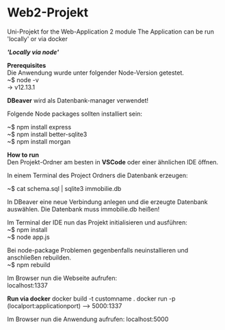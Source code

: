# Web2-Projekt
Uni-Projekt for the Web-Application 2 module
The Application can be run 'locally' or via docker

***'Locally via node'***

**Prerequisites**   
Die Anwendung wurde unter folgender Node-Version getestet.  
~$ node -v   
-> v12.13.1  

**DBeaver** wird als Datenbank-manager verwendet!  

Folgende Node packages sollten installiert sein:  

~$ npm install express    
~$ npm install better-sqlite3  
~$ npm install morgan  

**How to run**  
Den Projekt-Ordner am besten in **VSCode** oder einer ähnlichen IDE öffnen.

In einem Terminal des Project Ordners die Datenbank erzeugen:

~$ cat schema.sql | sqlite3 immobilie.db

In DBeaver eine neue Verbindung anlegen und die erzeugte Datenbank auswählen.
Die Datenbank muss immobilie.db heißen!

Im Terminal der IDE nun das Projekt initialisieren und ausführen:  
~$ npm install  
~$ node app.js

Bei node-package Problemen gegenbenfalls neuinstallieren und anschließen rebuilden.  
~$ npm rebuild

Im Browser nun die Webseite aufrufen:  
localhost:1337

**Run via docker**
docker build -t customname .
docker run -p (localport:applicationport) --> 5000:1337

Im Browser nun die Anwendung aufrufen:
localhost:5000


